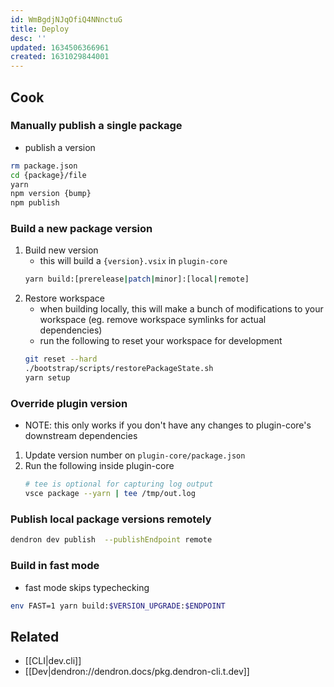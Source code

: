 ```yaml
---
id: WmBgdjNJqOfiQ4NNnctuG
title: Deploy
desc: ''
updated: 1634506366961
created: 1631029844001
---
```



## Cook

### Manually publish a single package

- publish a version
```sh
rm package.json
cd {package}/file
yarn
npm version {bump}
npm publish
```

### Build a new package version

1. Build new version
    - this will build a `{version}.vsix` in `plugin-core`
    ```sh
    yarn build:[prerelease|patch|minor]:[local|remote]
    ```
2. Restore workspace
    - when building locally, this will make a bunch of modifications to your workspace (eg. remove workspace symlinks for actual dependencies) 
    - run the following to reset your workspace for development
    ```sh
    git reset --hard
    ./bootstrap/scripts/restorePackageState.sh
    yarn setup
    ```
### Override plugin version

- NOTE: this only works if you don't have any changes to plugin-core's downstream dependencies

1. Update version number on `plugin-core/package.json`
1. Run the following inside plugin-core
    ```sh
    # tee is optional for capturing log output
    vsce package --yarn | tee /tmp/out.log
    ```

### Publish local package versions remotely

```sh
dendron dev publish  --publishEndpoint remote
```

### Build in fast mode
- fast mode skips typechecking
```sh
env FAST=1 yarn build:$VERSION_UPGRADE:$ENDPOINT
```

## Related
- [[CLI|dev.cli]]
- [[Dev|dendron://dendron.docs/pkg.dendron-cli.t.dev]]
